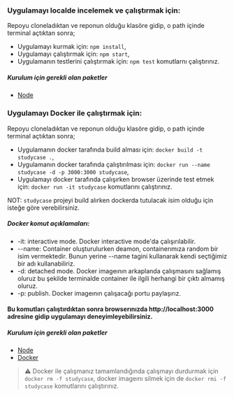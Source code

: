 ### Uygulamayı localde incelemek ve çalıştırmak için:

Repoyu cloneladıktan ve reponun olduğu klasöre gidip, o path içinde terminal açtıktan sonra;

- Uygulamayı kurmak için: `npm install`,
- Uygulamayı çalıştırmak için: `npm start`,
- Uygulamanın testlerini çalıştırmak için: `npm test` komutlarnı çalıştırınız.

##### Kurulum için gerekli olan paketler

- [Node](https://nodejs.org/en/)

### Uygulamayı Docker ile çalıştırmak için:

Repoyu cloneladıktan ve reponun olduğu klasöre gidip, o path içinde terminal açtıktan sonra;

- Uygulamanın docker tarafında build alması için: `docker build -t studycase .`,
- Uygulamanın docker tarafında çalıştırılması için: `docker run --name studycase -d -p 3000:3000 studycase`,
- Uygulamayı docker tarafında çalışırken browser üzerinde test etmek için: `docker run -it studycase` komutlarını çalıştırınız.

NOT: `studycase` projeyi build alırken dockerda tutulacak isim olduğu için isteğe göre verebilirsiniz.

##### Docker komut açıklamaları:
- -it: interactive mode. Docker interactive mode'da çalışırılabilir.
- --name: Container oluşturulurken deamon, containerımıza random bir isim vermektedir. Bunun yerine --name tagini kullanarak 
  kendi seçtiğimiz bir adı kullanabiliriz.
- -d: detached mode. Docker imageının arkaplanda çalışmasını sağlamış oluruz bu şekilde terminalde container ile ilgili herhangi bir çıktı
  almamış oluruz.
- -p: publish. Docker imageının çalışacağı portu paylaşırız.

#### Bu komutları çalıştırdıktan sonra browserınızda <link>http://localhost:3000</link> adresine gidip uygulamayı deneyimleyebilirsiniz.

##### Kurulum için gerekli olan paketler

- [Node](https://nodejs.org/en/)
- [Docker](https://docs.docker.com/get-started/)

> :warning: Docker ile çalışmanız tamamlandığında çalışmayı durdurmak için `docker rm -f studycase`, docker imageını silmek için de `docker rmi -f studycase` komutlarını çalıştırınız.
